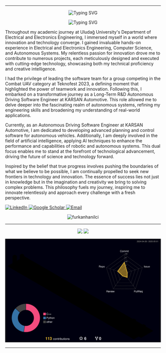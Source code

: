 <!-- profile intro animation -->
---
<p align="center">
  <img src="https://readme-typing-svg.herokuapp.com?font=Fira+Code&duration=5&pause=5&center=true&width=1000&lines=Furkan+Hanilçi"
       alt="Typing SVG" />
</p>

<p align="center">
  <img src="https://readme-typing-svg.herokuapp.com?font=Fira+Code&duration=3000&pause=1000&center=true&width=460&lines=Autonomous+Driving+Software+Engineer;AI+Researcher"
       alt="Typing SVG" />
</p>



Throughout my academic journey at Uludağ University's Department of Electrical and Electronics Engineering, I immersed myself in a world where innovation and technology converge. I gained invaluable hands-on experience in Electrical and Electronics Engineering, Computer Science, and Autonomous Systems. My relentless passion for innovation drove me to contribute to numerous projects, each meticulously designed and executed with cutting-edge technology, showcasing both my technical proficiency and creative intelligence.

I had the privilege of leading the software team for a group competing in the Combat UAV category at Teknofest 2023, a defining moment that highlighted the power of teamwork and innovation. Following this, I embarked on a transformative journey as a Long-Term R&D Autonomous Driving Software Engineer at KARSAN Automotive. This role allowed me to delve deeper into the fascinating realm of autonomous systems, refining my engineering skills and broadening my understanding of real-world applications.

Currently, as an Autonomous Driving Software Engineer at KARSAN Automotive, I am dedicated to developing advanced planning and control software for autonomous vehicles. Additionally, I am deeply involved in the field of artificial intelligence, applying AI techniques to enhance the performance and capabilities of robotic and autonomous systems. This dual focus enables me to stand at the forefront of technological advancement, driving the future of science and technology forward.

Inspired by the belief that true progress involves pushing the boundaries of what we believe to be possible, I am continually propelled to seek new frontiers in technology and innovation. The essence of success lies not just in knowledge but in the imagination and creativity we bring to solving complex problems. This philosophy fuels my journey, inspiring me to innovate relentlessly and approach every challenge with a fresh perspective.

<p align="left">
  <a href="https://www.linkedin.com/in/furkanhanilci/" target="_blank">
    <img alt="LinkedIn" src="https://img.shields.io/badge/LinkedIn-0077B5?style=flat&logo=linkedin&logoColor=white" />
  </a>
  <a href="https://scholar.google.com/citations?user=uHbY5iIAAAAJ&hl=tr" target="_blank">
    <img alt="Google Scholar" src="https://img.shields.io/badge/Google%20Scholar-4285F4?style=flat&logo=google-scholar&logoColor=white" />
  </a>
  <a href="mailto:h.furkan90@gmail.com" target="_blank">
    <img alt="Email" src="https://img.shields.io/badge/Email-D14836?style=flat&logo=gmail&logoColor=white" />
  </a>
</p>

<p align="center">
  <img src="https://komarev.com/ghpvc/?username=furkanhanilci&label=Profile%20views&color=0e75b6&style=flat" alt="furkanhanilci" />
</p>


---

<p align="center">
  <img src="https://github-readme-stats.vercel.app/api?username=furkanhanilci&show_icons=true&theme=tokyonight" width="35%"/> <img src="https://github-readme-stats.vercel.app/api/top-langs/?username=furkanhanilci&layout=compact&theme=tokyonight" width="35%"/>
</p>

<p align="center">
  <img src="https://raw.githubusercontent.com/furkanhanilci/furkanhanilci/main/profile-3d-contrib/profile-night-rainbow.svg"
       alt="Night-Rainbow Contribution Graph"
       width="720" />
</p>



 

---
